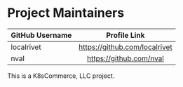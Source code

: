# Project Maintainers


| GitHub Username | Profile Link |
| ---------------- |:-----------------------------:|
| localrivet       | https://github.com/localrivet |
| nval             | https://github.com/nval       |


This is a K8sCommerce, LLC project.